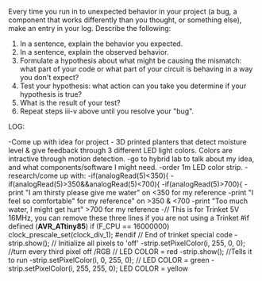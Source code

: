 Every time you run in to unexpected behavior in your project (a bug, a component that works differently than you thought, or something else), make an entry in your log. Describe the following:

1. In a sentence, explain the behavior you expected.
2. In a sentence, explain the observed behavior.
3. Formulate a hypothesis about what might be causing the mismatch: what part of your code or what part of your circuit is behaving in a way you don't expect?
4. Test your hypothesis: what action can you take you determine if your hypothesis is true?
5. What is the result of your test?
6. Repeat steps iii-v above until you resolve your "bug".

LOG: 

-Come up with idea for project - 3D printed planters that detect moisture level & give feedback through 3 different LED light colors.  Colors are intractive through motion detection.
-go to hybrid lab to talk about my idea, and what components/software I might need.
-order 1m LED color strip.
-research/come up with:
-if(analogRead(5)<350){
-if(analogRead(5)>350&&analogRead(5)<700){
-if(analogRead(5)>700){
-print "I am thirsty please give me water" on <350 for my reference 
-print "I feel so comfortable" for my reference" on >350 & <700
-print "Too much water, I might get hurt" >700 for my reference
-// This is for Trinket 5V 16MHz, you can remove these three lines if you are not using a Trinket
  #if defined (__AVR_ATtiny85__)
    if (F_CPU == 16000000) clock_prescale_set(clock_div_1);
  #endif
  // End of trinket special code
-strip.show(); // Initialize all pixels to 'off'
-strip.setPixelColor(i, 255, 0, 0);   //turn every third pixel off /RGB // LED COLOR = red
-strip.show(); //Tells it to run
-strip.setPixelColor(i, 0, 255, 0);  // LED COLOR = green
-strip.setPixelColor(i, 255, 255, 0); LED COLOR = yellow
  
